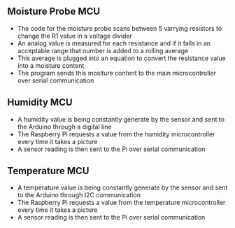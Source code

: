 ## Moisture Probe MCU
* The code for the moisture probe scans between 5 varrying resistors to change the R1 value in a voltage divider
* An analog value is measured for each resistance and if it falls in an acceptable range that number is added to a rolling average
* This average is plugged into an equation to convert the resistance value into a moisture content
* The program sends this mositure content to the main microcontroller over serial communication
## Humidity MCU
* A humidity value is being constantly generate by the sensor and sent to the Arduino through a digital line
* The Raspberry Pi requests a value from the humidity microcontroller every time it takes a picture
* A sensor reading is then sent to the Pi over serial communication
## Temperature MCU
* A temperature value is being constantly generate by the sensor and sent to the Arduino through I2C communication
* The Raspberry Pi requests a value from the temperature microcontroller every time it takes a picture
* A sensor reading is then sent to the Pi over serial communication
